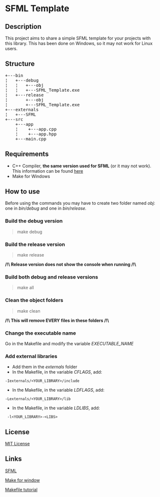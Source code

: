 # SFML Template

## Description
<p>
This project aims to share a simple SFML template for your projects with this library. This has been done on Windows, so it may not work for Linux users.
<p>

## Structure
<pre>
+---bin
¦   +---debug
¦   ¦   +---obj
¦   ¦   +---SFML_Template.exe
¦   +---release
¦       +---obj
¦       +---SFML_Template.exe
+---externals
¦   +---SFML        
+---src
    +---app
    ¦    +---app.cpp
    ¦    +---app.hpp
    +---main.cpp
</pre>

## Requirements
- C++ Compiler, **the same version used for SFML** (or it may not work). This information can be found [here](https://www.sfml-dev.org/download/sfml/2.6.1/index.php)
- Make for Windows

## How to use
Before using the commands you may have to create two folder named *obj*: one in *bin/debug* and one in *bin/release.*

### Build the debug version
> make debug

### Build the release version
> make release

**/!\ Release version does not show the console when running /!\\**

### Build both debug and release versions
> make all

### Clean the object folders
> make clean

**/!\ This will remove EVERY files in these folders /!\\**

### Change the executable name
Go in the Makefile and modify the variable *EXECUTABLE_NAME*

### Add external libraries
- Add them in the *externals* folder
- In the Makefile, in the variable *CFLAGS*, add:
```
-Iexternals/<YOUR_LIBRARY>/include
```

- In the Makefile, in the variable *LDFLAGS*, add:
```
-Lexternals/<YOUR_LIBRARY>/lib
```

- In the Makefile, in the variable *LDLIBS*, add:
``` 
 -l<YOUR_LIBRARY>-<LIBS> 
```

## License
[MIT License](LICENSE.md)

## Links
[SFML](https://www.sfml-dev.org/index.php)

[Make for window](https://gnuwin32.sourceforge.net/packages/make.htm)

[Makefile tutorial](https://makefiletutorial.com)



